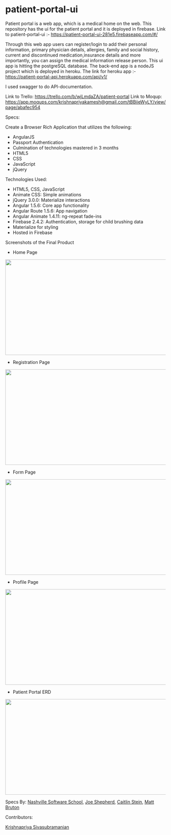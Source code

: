 # patient-portal-ui

Patient portal is a web app, which is a medical home on the web.
This repository has the ui for the patient portal and it is deployed in firebase.
Link to patient-portal-ui :- https://patient-portal-ui-281e5.firebaseapp.com/#/

Through this web app users can register/login to add their personal information, primary physician details, allergies, family and social history, current and discontinued medication,insurance details and more importantly, you can assign the medical information release person.
This ui app is hitting the postgreSQL database. The back-end app is a nodeJS project which is deployed in heroku. The link for heroku app :-https://patient-portal-api.herokuapp.com/api/v1/

I used swagger to do API-documentation.


Link to Trello: https://trello.com/b/wjLmdaZA/patient-portal
Link to Moqup: https://app.moqups.com/krishnapriyakamesh@gmail.com/tBBiieWyLY/view/page/abafec954

Specs:

Create a Browser Rich Application that utilizes the following:
* AngularJS
* Passport Authentication
* Culmination of technologies mastered in 3 months
* HTML5
* CSS
* JavaScript
* jQuery

Technologies Used:

* HTML5, CSS, JavaScript
* Animate CSS: Simple animations
* jQuery 3.0.0: Materialize interactions
* Angular 1.5.6: Core app functionality
* Angular Route 1.5.6: App navigation
* Angular Animate 1.4.11: ng-repeat fade-ins
* Firebase 2.4.2: Authentication, storage for child brushing data
* Materialize for styling
* Hosted in Firebase

Screenshots of the Final Product

* Home Page
<img src="/images/patientportal/login.png" height="300px" width="600px">

* Registration Page
<img src="/images/patientportal/register.png" height="300px" width="600px">

* Form Page
<img src="/images/patientportal/form.png" height="300px" width="600px">


* Profile Page
<img src="/images/patientportal/profile.png" height="300px" width="600px">

* Patient Portal ERD
<img src="/images/patientportal/pp-erd.png" height="300px" width="600px">

Specs By:
[Nashville Software School](https://github.com/nashville-software-school),
[Joe Shepherd](https://github.com/JoeShep),
[Caitlin Stein](https://github.com/C-Stein),
[Matt Bruton](https://github.com/mattbruton)




Contributors:

[Krishnapriya Sivasubramanian](https://github.com/priyakamesh)
